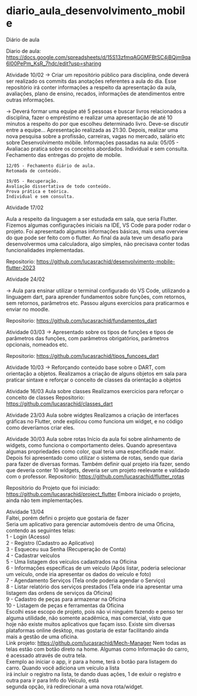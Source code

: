 # diario_aula_desenvolvimento_mobile
Diário de aula

Diario de aula: https://docs.google.com/spreadsheets/d/15S13zfmqAGGMFBtSC4jBQjm9qa6l00PePm_KsR_7hdc/edit?usp=sharing

Atividade 10/02
-> Criar um repositório público para disciplina, onde deverá ser realizado os commits das anotações referentes a aula do dia. Esse repositório irá conter informações a respeito da apresentação da aula, avaliações, plano de ensino, recados, informações de atendimentos entre outras informações.

-> Deverá formar uma equipe até 5 pessoas e buscar livros relacionados a disciplina, fazer o empréstimo e realizar uma apresentação de até 10 minutos a respeito do por que escolheu determinado livro. Deve-se discutir entre a equipe... Apresentação realizada as 21:30. Depois, realizar uma nova pesquisa sobre a profissão, carreiras, vagas no mercado, salário etc sobre Desenvolvimento móbile.
Informações passadas na aula: 
    05/05 - Avaliacao pratica sobre os conceitos abordados.
    Individual e sem consulta.
    Fechamento das entregas do projeto de mobile.

    12/05 - Fechamento diário de aula.
    Retomada de conteúdo.

    19/05 - Recuperação.
    Avaliação dissertativa de todo conteúdo.
    Prova prática e teórica.
    Individual e sem consulta.

Atividade 17/02

Aula a respeito da linguagem a ser estudada em sala, que seria Flutter. Fizemos algumas configurações iniciais na IDE, VS Code para poder rodar o projeto. Foi apresentado algumas informações básicas, mais uma overview do que pode ser feito com o flutter. Ao final da aula teve um desafio para desenvolvermos uma calculadora, algo simples, não precisava conter todas funcionalidades implementadas.

Repositorio: https://github.com/lucasrachid/desenvolvimento-mobile-flutter-2023

Atividade 24/02

-> Aula para ensinar utilizar o terminal configurado do VS Code, utilizando a linguagem dart, para aprender fundamentos sobre funções, com retornos, sem retornos, parâmetros etc. Passou alguns exercícios para praticarmos e enviar no moodle.

Repositorio: https://github.com/lucasrachid/fundamentos_dart

Atividade 03/03
-> Apresentado sobre os tipos de funções e tipos de parâmetros das funções, com parâmetros obrigatórios, parâmetros opcionais, nomeados etc.

Repositorio: https://github.com/lucasrachid/tipos_funcoes_dart

Atividade 10/03
-> Reforçando conteúdo base sobre o DART, com orientação a objetos.
Realizamos a criação de alguns objetos em sala para praticar sintaxe e reforçar o conceito de classes da orientação a objetos

Atividade 16/03
Aula sobre classes
Realizamos exercicios para reforçar o conceito de classes
Repositorio: https://github.com/lucasrachid/classes_dart

Atividade 23/03
Aula sobre widgtes
Realizamos a criação de interfaces gráficas no Flutter, onde explicou como funciona um widget, e no código como deveríamos criar eles.


Atividade 30/03
Aula sobre rotas
Início da aula foi sobre alinhamento de widgets, como funciona o comportamento deles. Quando apresentava algumas propriedades como color, qual teria uma especificade maior. Depois foi apresentado como utilizar o sistema de rotas, sendo que daria para fazer de diversas formas. Também definir qual projeto iria fazer, sendo que deveria conter 10 widgets, deveria ser um projeto reelevante e validado com o professor.
Repositorio: https://github.com/lucasrachid/flutter_rotas 

Repositório do Projeto que foi iniciado: https://github.com/lucasrachid/project_flutter
Embora iniciado o projeto, ainda não tem implementações.

Atividade 13/04<br>
Faltei, porém defini o projeto que gostaria de fazer<br>
Seria um aplicativo para gerenciar automóveis dentro de uma Oficina, contendo as seguintes telas:<br>
1 - Login (Acesso)<br>
2 - Registro (Cadastro ao Aplicativo)<br>
3 - Esqueceu sua Senha (Recuperação de Conta)<br>
4 - Cadastrar veículos <br>
5 - Uma listagem dos veículos cadastrados na Oficina<br>
6 - Informações específicas de um veículo (Após listar, poderia selecionar um veículo, onde iria apresentar os dados do veículo e foto)<br>
7 - Agendamento Serviços (Tela onde poderia agendar o Serviço)<br>
8 - Listar relatório dos serviços prestados (Tela onde iria apresentar uma listagem das ordens de serviços da Oficina)<br>
9 - Cadastro de peças para armazenar na Oficina<br>
10 - Listagem de peças e ferramentas da Oficina<br>
Escolhi esse escopo de projeto, pois não vi ninguém fazendo e penso ter alguma utilidade, não somente acadêmica, mas comercial, visto que<br>
hoje não existe muitos aplicativos que façam isso. Existe sim diversas plataformas online desktop, mas gostaria de estar facilitando ainda<br>
mais a gestão de uma oficina.<br>
Link projeto: https://github.com/lucasrachid/Mech-Manager
Nem todas as telas estão com botão direto na home. Algumas como Informação do carro, é acessado através de outra tela. <br>
Exemplo ao iniciar o app, ir para a home, terá o botão para listagem do carro. Quando você adiciona um veículo a lista <br>
irá incluir o registro na lista, te dando duas ações, 1 de exluir o registro e outra para ir para Info do Veículo, está <br>
segunda opção, irá redirecionar a uma nova rota/widget.

